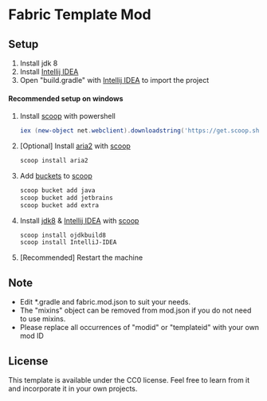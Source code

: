 # Fabric Template Mod

## Setup
1. Install jdk 8
2. Install [Intellij IDEA]( https://www.jetbrains.com/idea/ )
4. Open "build.gradle" with [Intellij IDEA]( https://www.jetbrains.com/idea/ ) to import the project

#### Recommended setup on windows
1. Install [scoop]( https://github.com/lukesampson/scoop#installation ) with powershell
    ```powershell
    iex (new-object net.webclient).downloadstring('https://get.scoop.sh')
    ```

2. [Optional] Install [aria2]( https://github.com/aria2/aria2 ) with [scoop]( https://github.com/lukesampson/scoop#installation )
    ```powershell
    scoop install aria2
    ```
3. Add [buckets]( https://github.com/lukesampson/scoop#known-application-buckets ) to [scoop]( https://github.com/lukesampson/scoop#installation )
    ```powershell
    scoop bucket add java
    scoop bucket add jetbrains 
    scoop bucket add extra
    ```
4. Install [jdk8]( https://openjdk.java.net/ ) & [Intellij IDEA]( https://www.jetbrains.com/idea/ ) with [scoop]( https://github.com/lukesampson/scoop#installation )
    ```powershell
   scoop install ojdkbuild8
   scoop install IntelliJ-IDEA
   ```
5. [Recommended] Restart the machine
## Note
  * Edit *.gradle and fabric.mod.json to suit your needs.
  * The "mixins" object can be removed from mod.json if you do not need to use mixins.
  * Please replace all occurrences of "modid" or "templateid" with your own mod ID


## License

This template is available under the CC0 license. Feel free to learn from it and incorporate it in your own projects.
